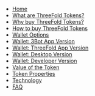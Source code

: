 * [Home](/)
* [What are ThreeFold Tokens?](what_are_tfts.md)
* [Why buy ThreeFold Tokens?](why_buy_tft.md)
* [How to buy ThreeFold Tokens](how_to_buy/README.md)
* [Wallet Options](wallet_options.md)
* [Wallet: 3Bot App Version]()
* [Wallet: ThreeFold App Version](threefold_app.md)
* [Wallet: Desktop Version]()
* [Wallet: Developer Version]()
* [Value of the Token](token_issuance_economy.md)
* [Token Properties](token_properties.md)
* [Technology](technology/README.md)
* [FAQ](faq/README.md)
